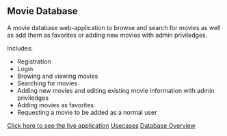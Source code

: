 ## Movie Database

A movie database web-application to browse and search for movies as well 
as add them as favorites or adding new movies with admin priviledges.

Includes:
* Registration
* Login
* Browing and viewing movies
* Searching for movies
* Adding new movies and editing existing movie information with admin 
priviledges
* Adding movies as favorites
* Requesting a movie to be added as a normal user

[Click here to see the live application](https://movie-database-hy-2018.herokuapp.com)
[Usecases](https://github.com/Zentryn/MovieDatabase/documentation/Usecases.md)
[Database Overview](https://github.com/Zentryn/MovieDatabase/documentation/Database.png)